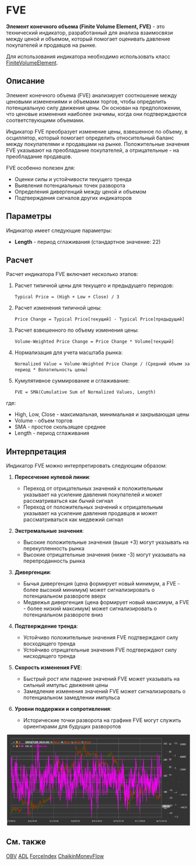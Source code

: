 # FVE

**Элемент конечного объема (Finite Volume Element, FVE)** - это технический индикатор, разработанный для анализа взаимосвязи между ценой и объемом, который помогает оценивать давление покупателей и продавцов на рынке.

Для использования индикатора необходимо использовать класс [FiniteVolumeElement](xref:StockSharp.Algo.Indicators.FiniteVolumeElement).

## Описание

Элемент конечного объема (FVE) анализирует соотношение между ценовыми изменениями и объемами торгов, чтобы определить потенциальную силу движения цены. Он основан на предположении, что ценовые изменения наиболее значимы, когда они подтверждаются соответствующими объемами.

Индикатор FVE преобразует изменение цены, взвешенное по объему, в осциллятор, который помогает определить относительный баланс между покупателями и продавцами на рынке. Положительные значения FVE указывают на преобладание покупателей, а отрицательные - на преобладание продавцов.

FVE особенно полезен для:
- Оценки силы и устойчивости текущего тренда
- Выявления потенциальных точек разворота
- Определения дивергенций между ценой и объемом
- Подтверждения сигналов других индикаторов

## Параметры

Индикатор имеет следующие параметры:
- **Length** - период сглаживания (стандартное значение: 22)

## Расчет

Расчет индикатора FVE включает несколько этапов:

1. Расчет типичной цены для текущего и предыдущего периодов:
   ```
   Typical Price = (High + Low + Close) / 3
   ```

2. Расчет изменения типичной цены:
   ```
   Price Change = Typical Price[текущий] - Typical Price[предыдущий]
   ```

3. Расчет взвешенного по объему изменения цены:
   ```
   Volume-Weighted Price Change = Price Change * Volume[текущий]
   ```

4. Нормализация для учета масштаба рынка:
   ```
   Normalized Value = Volume-Weighted Price Change / (Средний объем за период * Волатильность цены)
   ```

5. Кумулятивное суммирование и сглаживание:
   ```
   FVE = SMA(Cumulative Sum of Normalized Values, Length)
   ```

где:
- High, Low, Close - максимальная, минимальная и закрывающая цены
- Volume - объем торгов
- SMA - простое скользящее среднее
- Length - период сглаживания

## Интерпретация

Индикатор FVE можно интерпретировать следующим образом:

1. **Пересечение нулевой линии**:
   - Переход от отрицательных значений к положительным указывает на усиление давления покупателей и может рассматриваться как бычий сигнал
   - Переход от положительных значений к отрицательным указывает на усиление давления продавцов и может рассматриваться как медвежий сигнал

2. **Экстремальные значения**:
   - Высокие положительные значения (выше +3) могут указывать на перекупленность рынка
   - Высокие отрицательные значения (ниже -3) могут указывать на перепроданность рынка

3. **Дивергенции**:
   - Бычья дивергенция (цена формирует новый минимум, а FVE - более высокий минимум) может сигнализировать о потенциальном развороте вверх
   - Медвежья дивергенция (цена формирует новый максимум, а FVE - более низкий максимум) может сигнализировать о потенциальном развороте вниз

4. **Подтверждение тренда**:
   - Устойчиво положительные значения FVE подтверждают силу восходящего тренда
   - Устойчиво отрицательные значения FVE подтверждают силу нисходящего тренда

5. **Скорость изменения FVE**:
   - Быстрый рост или падение значений FVE может указывать на сильный импульс движения цены
   - Замедление изменения значений FVE может сигнализировать о потенциальном замедлении импульса

6. **Уровни поддержки и сопротивления**:
   - Исторические точки разворота на графике FVE могут служить ориентирами для будущих разворотов

![indicator_finite_volume_element](../../../../images/indicator_finite_volume_element.png)

## См. также

[OBV](obv.md)
[ADL](accumulation_distribution_line.md)
[ForceIndex](force_index.md)
[ChaikinMoneyFlow](chaikin_money_flow.md)